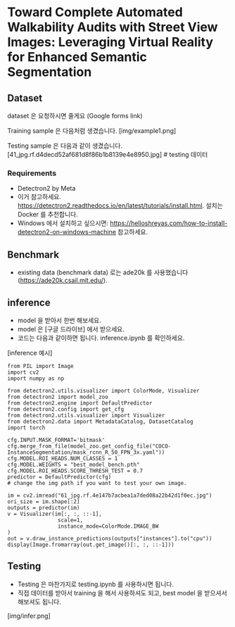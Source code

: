 # Toward Complete Automated Walkability Audits with Street View Images: Leveraging Virtual Reality for Enhanced Semantic Segmentation


## Dataset
dataset 은 요청하시면 줄게요 (Google forms link)  

Training sample 은 다음처럼 생겼습니다.
[img/example1.png]

Testing sample 은 다음과 같이 생겼습니다.
[41_jpg.rf.d4decd52af681d8f86b1b8139e4e8950.jpg] # testing 데이터

### Requirements
* Detectron2 by Meta
* 이거 참고하세요. https://detectron2.readthedocs.io/en/latest/tutorials/install.html. 설치는 Docker 를 추천합니다.
* Windows 에서 설치하고 싶으시면: https://helloshreyas.com/how-to-install-detectron2-on-windows-machine 참고하세요.

## Benchmark
* existing data (benchmark data) 로는 ade20k 를 사용했습니다 (https://ade20k.csail.mit.edu/).

## inference
* model 을 받아서 한번 해보세요.
* model 은 [구글 드라이브] 에서 받으세요.
* 코드는 다음과 같이하면 됩니다. inference.ipynb 를 확인하세요.

[inference 예시]
  
```
from PIL import Image
import cv2
import numpy as np

from detectron2.utils.visualizer import ColorMode, Visualizer
from detectron2 import model_zoo
from detectron2.engine import DefaultPredictor
from detectron2.config import get_cfg
from detectron2.utils.visualizer import Visualizer
from detectron2.data import MetadataCatalog, DatasetCatalog
import torch

cfg.INPUT.MASK_FORMAT='bitmask'
cfg.merge_from_file(model_zoo.get_config_file("COCO-InstanceSegmentation/mask_rcnn_R_50_FPN_3x.yaml"))
cfg.MODEL.ROI_HEADS.NUM_CLASSES = 1
cfg.MODEL.WEIGHTS = "best_model_bench.pth"
cfg.MODEL.ROI_HEADS.SCORE_THRESH_TEST = 0.7
predictor = DefaultPredictor(cfg)
# change the img path if you want to test your own image.

im = cv2.imread("61_jpg.rf.4e147b7acbea1a7ded08a22b42d1f0ec.jpg")
ori_size = im.shape[:2]
outputs = predictor(im)
v = Visualizer(im[:, :, ::-1],
                scale=1,
                instance_mode=ColorMode.IMAGE_BW
)
out = v.draw_instance_predictions(outputs["instances"].to("cpu"))
display(Image.fromarray(out.get_image()[:, :, ::-1]))
```

## Testing
* Testing 은 마찬가지로 testing.ipynb 를 사용하시면 됩니다.
* 직접 데이터를 받아서 training 을 해서 사용하셔도 되고, best model 을 받으셔서 해보셔도 됩니다.

[img/infer.png]
